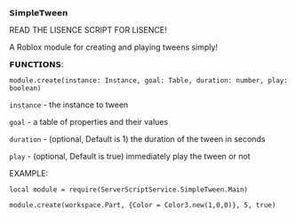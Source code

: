 𝗦𝗶𝗺𝗽𝗹𝗲𝗧𝘄𝗲𝗲𝗻

READ THE LISENCE SCRIPT FOR LISENCE!

A Roblox module for creating and playing tweens simply!

𝗙𝗨𝗡𝗖𝗧𝗜𝗢𝗡𝗦:

`module.create(instance: Instance, goal: Table, duration: number, play: boolean)`


`instance` - the instance to tween

`goal` - a table of properties and their values

`duration` - (optional, Default is 1) the duration of the tween in seconds

`play` - (optional, Default is true) immediately play the tween or not



EXAMPLE:


    local module = require(ServerScriptService.SimpleTween.Main)
    
    module.create(workspace.Part, {Color = Color3.new(1,0,0)}, 5, true)
    
